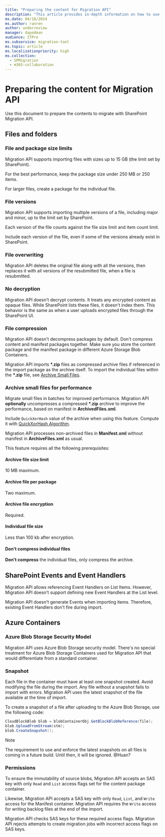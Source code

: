 ```yaml
---
title: "Preparing the content for Migration API"
description: "This article provides in-depth information on how to use create and use content packages with SharePoint Migration API"
ms.date: 04/18/2024
ms.author: ranren
author: underreview
manager: dapodean
audience: ITPro
ms.subservice: migration-tool
ms.topic: article
ms.localizationpriority: high
ms.collection:
  - SPMigration
  - m365-collaboration
---
```


# Preparing the content for Migration API

Use this document to prepare the contents to migrate with SharePoint Migration API.

## Files and folders

### File and package size limits

Migration API supports importing files with sizes up to 15 GB (the limit set by SharePoint).

For the best performance, keep the package size under 250 MB or 250 items.

For larger files, create a package for the individual file.

### File versions

Migration API supports importing multiple versions of a file, including major and minor, up to the limit set by SharePoint.

Each version of the file counts against the file size limit and item count limit.

Include each version of the file, even if some of the versions already exist in SharePoint.

### File overwriting

Migration API deletes the original file along with all the versions, then replaces it with all versions of the resubmitted file, when a file is resubmitted.

### No decryption

Migration API doesn't decrypt contents. It treats any encrypted content as opaque files. While SharePoint lists these files, it doesn't index them. This behavior is the same as when a user uploads encrypted files through the SharePoint UI.

### File compression

Migration API doesn't decompress packages by default. Don't compress content and manifest packages together. Make sure you store the content package and the manifest package in different Azure Storage Blob Containers.

Migration API imports **\*.zip** files as compressed archive files if referenced in the import package as the archive itself. To import the individual files within the **\*.zip** file, see [Archive Small Files](#archive-small-files-for-performance).

### Archive small files for performance

Migrate small files in batches for improved performance. Migration API **optionally** uncompresses a compressed **\*.zip** archive to improve the performance, based on manifest in **ArchivedFiles.xml**.

Include `QuickXorHash` value of the archive when using this feature. Compute it with [QuickXorHash Algorithm](/onedrive/developer/code-snippets/quickxorhash).

Migration API processes non-archived files in **Manifest.xml** without manifest in **ArchiveFiles.xml** as usual.

This feature requires all the following prerequisites:

#### Archive file size limit

10 MB maximum.

#### Archive file per package

Two maximum.

#### Archive file encryption

Required.

#### Individual file size

Less than 100 kb after encryption.

#### Don't compress individual files

**Don't compress** the individual files, only compress the archive.

## SharePoint Events and Event Handlers

Migration API allows referencing Event Handlers on List Items. However, Migration API doesn't support defining new Event Handlers at the List level.

Migration API doesn't generate Events when importing items. Therefore, existing Event Handlers don't fire during import.

## Azure Containers

### Azure Blob Storage Security Model

Migration API uses Azure Blob Storage security model. There's no special treatment for Azure Blob Storage Containers used for Migration API that would differentiate from a standard container.

### Snapshot

Each file in the container must have at least one snapshot created. Avoid modifying the file during the import. Any file without a snapshot fails to import with errors. Migration API uses the latest snapshot of the file available at the time of import.

To create a snapshot of a file after uploading to the Azure Blob Storage, use the following code:

```csharp
CloudBlockBlob blob = blobContainerObj.GetBlockBlobReference(file);
blob.UploadFromStream(stm);
blob.CreateSnapshot();
```

> [!NOTE]
> The requirement to use and enforce the latest snapshots on all files is coming in a future build. Until then, it will be ignored. @Huan?

### Permissions

To ensure the immutability of source blobs, Migration API accepts an SAS key with only `Read` and `List` access flags set for the content package container.

Likewise, Migration API accepts a SAS key with only `Read`, `List`, and `Write` access for the Manifest container. Migration API requires the `Write` access for writing backlog files at the end of the import.

Migration API checks SAS keys for these required access flags. Migration API rejects attempts to create migration jobs with incorrect access flags on SAS keys.
